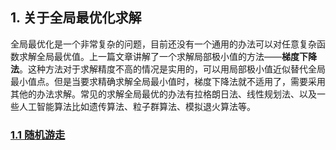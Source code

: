 ## 1. 关于全局最优化求解

全局最优化是一个非常复杂的问题，目前还没有一个通用的办法可以对任意复杂函数求解全局最优值。上一篇文章讲解了一个求解局部极小值的方法——**梯度下降法**。这种方法对于求解精度不高的情况是实用的，可以用局部极小值近似替代全局最小值点。但是当要求精确求解全局最小值时，梯度下降法就不适用了，需要采用其他的办法求解。常见的求解全局最优的办法有拉格朗日法、线性规划法、以及一些人工智能算法比如遗传算法、粒子群算法、模拟退火算法等。
### [1.1 随机游走](https://github.com/AmGracee/GloballyOptimalAlgorithm/tree/master/RandomWalk) 